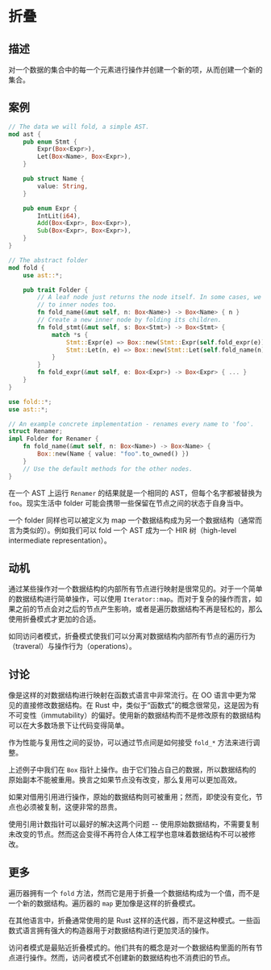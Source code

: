 # 折叠

## 描述

对一个数据的集合中的每一个元素进行操作并创建一个新的项，从而创建一个新的集合。

## 案例

```rust
// The data we will fold, a simple AST.
mod ast {
    pub enum Stmt {
        Expr(Box<Expr>),
        Let(Box<Name>, Box<Expr>),
    }

    pub struct Name {
        value: String,
    }

    pub enum Expr {
        IntLit(i64),
        Add(Box<Expr>, Box<Expr>),
        Sub(Box<Expr>, Box<Expr>),
    }
}

// The abstract folder
mod fold {
    use ast::*;

    pub trait Folder {
        // A leaf node just returns the node itself. In some cases, we can do this
        // to inner nodes too.
        fn fold_name(&mut self, n: Box<Name>) -> Box<Name> { n }
        // Create a new inner node by folding its children.
        fn fold_stmt(&mut self, s: Box<Stmt>) -> Box<Stmt> {
            match *s {
                Stmt::Expr(e) => Box::new(Stmt::Expr(self.fold_expr(e))),
                Stmt::Let(n, e) => Box::new(Stmt::Let(self.fold_name(n), self.fold_expr(e))),
            }
        }
        fn fold_expr(&mut self, e: Box<Expr>) -> Box<Expr> { ... }
    }
}

use fold::*;
use ast::*;

// An example concrete implementation - renames every name to 'foo'.
struct Renamer;
impl Folder for Renamer {
    fn fold_name(&mut self, n: Box<Name>) -> Box<Name> {
        Box::new(Name { value: "foo".to_owned() })
    }
    // Use the default methods for the other nodes.
}
```

在一个 AST 上运行 `Renamer` 的结果就是一个相同的 AST，但每个名字都被替换为 `foo`。现实生活中 folder 可能会携带一些保留在节点之间的状态于自身当中。

一个 folder 同样也可以被定义为 map 一个数据结构成为另一个数据结构（通常而言为类似的）。例如我们可以 fold 一个 AST 成为一个 HIR 树（high-level intermediate representation）。

## 动机

通过某些操作对一个数据结构的内部所有节点进行映射是很常见的。对于一个简单的数据结构进行简单操作，可以使用 `Iterator::map`。而对于复杂的操作而言，如果之前的节点会对之后的节点产生影响，或者是遍历数据结构不再是轻松的，那么使用折叠模式才更加的合适。

如同访问者模式，折叠模式使我们可以分离对数据结构内部所有节点的遍历行为（traveral）与操作行为（operations）。

## 讨论

像是这样的对数据结构进行映射在函数式语言中非常流行。在 OO 语言中更为常见的直接修改数据结构。在 Rust 中，类似于“函数式”的概念很常见，这是因为有不可变性（immutability）的偏好。使用新的数据结构而不是修改原有的数据结构可以在大多数场景下让代码变得简单。

作为性能与复用性之间的妥协，可以通过节点间是如何接受 `fold_*` 方法来进行调整。

上述例子中我们在 `Box` 指针上操作。由于它们独占自己的数据，所以数据结构的原始副本不能被重用。换言之如果节点没有改变，那么复用可以更加高效。

如果对借用引用进行操作，原始的数据结构则可被重用；然而，即使没有变化，节点也必须被复制，这便非常的昂贵。

使用引用计数指针可以最好的解决这两个问题 -- 使用原始数据结构，不需要复制未改变的节点。然而这会变得不再符合人体工程学也意味着数据结构不可以被修改。

## 更多

遍历器拥有一个 `fold` 方法，然而它是用于折叠一个数据结构成为一个值，而不是一个新的数据结构。遍历器的 `map` 更加像是这样的折叠模式。

在其他语言中，折叠通常使用的是 Rust 这样的迭代器，而不是这种模式。一些函数式语言拥有强大的构造器用于对数据结构进行更加灵活的操作。

访问者模式是最贴近折叠模式的。他们共有的概念是对一个数据结构里面的所有节点进行操作。然而，访问者模式不创建新的数据结构也不消费旧的节点。
